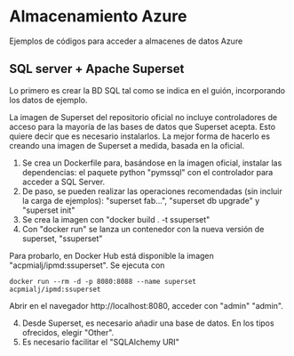 # Almacenamiento Azure
Ejemplos de códigos para acceder a almacenes de datos Azure

## SQL server + Apache Superset
Lo primero es crear la BD SQL tal como se indica en el guión, incorporando los datos de ejemplo.

La imagen de Superset del repositorio oficial no incluye controladores de acceso para la mayoría de las bases de datos que Superset acepta. Esto quiere decir que es necesario instalarlos. La mejor forma de hacerlo es creando una imagen de Superset a medida, basada en la oficial.

1. Se crea un Dockerfile para, basándose en la imagen oficial, instalar las dependencias: el paquete python "pymssql" con el controlador para acceder a SQL Server. 
2. De paso, se pueden realizar las operaciones recomendadas (sin incluir la carga de ejemplos): "superset fab...", "superset db upgrade" y "superset init"
3. Se crea la imagen con "docker build . -t ssuperset"
4. Con "docker run" se lanza un contenedor con la nueva versión de superset, "ssuperset"

Para probarlo, en Docker Hub está disponible la imagen "acpmialj/ipmd:ssuperset". Se ejecuta con 
```
docker run --rm -d -p 8080:8088 --name superset acpmialj/ipmd:ssuperset
```
Abrir en el navegador http://localhost:8080, acceder con "admin" "admin". 

4. Desde Superset, es necesario añadir una base de datos. En los tipos ofrecidos, elegir "Other".
5. Es necesario facilitar el "SQLAlchemy URI"
